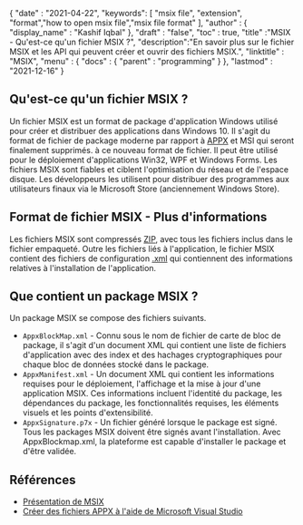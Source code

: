 {
  "date" : "2021-04-22",
  "keywords": [ "msix file", "extension", "format","how to open msix file","msix file format" ],
  "author" : {
    "display_name" : "Kashif Iqbal"
},
  "draft" : "false",
  "toc" : true,
  "title" :"MSIX - Qu'est-ce qu'un fichier MSIX ?",
  "description":"En savoir plus sur le fichier MSIX et les API qui peuvent créer et ouvrir des fichiers MSIX.",
  "linktitle" : "MSIX",
  "menu" : {
    "docs" : {
      "parent" : "programming"
}
},
  "lastmod" : "2021-12-16"
}

## Qu'est-ce qu'un fichier MSIX ?

Un fichier MSIX est un format de package d'application Windows utilisé pour créer et distribuer des applications dans Windows 10. Il s'agit du format de fichier de package moderne par rapport à [APPX](/fr/programming/appx/) et MSI qui seront finalement supprimés. à ce nouveau format de fichier. Il peut être utilisé pour le déploiement d'applications Win32, WPF et Windows Forms. Les fichiers MSIX sont fiables et ciblent l'optimisation du réseau et de l'espace disque. Les développeurs les utilisent pour distribuer des programmes aux utilisateurs finaux via le Microsoft Store (anciennement Windows Store).

## Format de fichier MSIX - Plus d'informations

Les fichiers MSIX sont compressés [ZIP](/fr/compression/zip/), avec tous les fichiers inclus dans le fichier empaqueté. Outre les fichiers liés à l'application, le fichier MSIX contient des fichiers de configuration [.xml](/fr/web/xml/) qui contiennent des informations relatives à l'installation de l'application.

## Que contient un package MSIX ?

Un package MSIX se compose des fichiers suivants.

* `AppxBlockMap.xml` - Connu sous le nom de fichier de carte de bloc de package, il s'agit d'un document XML qui contient une liste de fichiers d'application avec des index et des hachages cryptographiques pour chaque bloc de données stocké dans le package.
* `AppxManifest.xml` - Un document XML qui contient les informations requises pour le déploiement, l'affichage et la mise à jour d'une application MSIX. Ces informations incluent l'identité du package, les dépendances du package, les fonctionnalités requises, les éléments visuels et les points d'extensibilité.
* `AppxSignature.p7x` - Un fichier généré lorsque le package est signé. Tous les packages MSIX doivent être signés avant l'installation. Avec AppxBlockmap.xml, la plateforme est capable d'installer le package et d'être validée.

## Références

* [Présentation de MSIX](https://learn.microsoft.com/en-us/windows/msix/overview)
* [Créer des fichiers APPX à l'aide de Microsoft Visual Studio](https://learn.microsoft.com/en-us/windows/msix/desktop/vs-package-overview)

